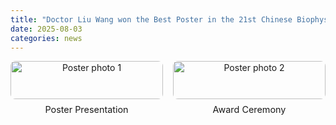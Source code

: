 ```yaml
---
title: "Doctor Liu Wang won the Best Poster in the 21st Chinese Biophysics Congress"
date: 2025-08-03
categories: news
---
```


<div style="display: flex; gap: 1rem;">
  <div style="flex: 1; text-align: center;">
    <img src="{{ 'images/news/250803-poster1.jpg' | relative_url }}" alt="Poster photo 1" style="width:100%; border-radius:8px;">
    <p style="margin-top:0.5rem; font-size:0.9rem;">Poster Presentation</p>
  </div>
  <div style="flex: 1; text-align: center;">
    <img src="{{ '/images/news/250803-poster2.jpg' | relative_url }}" alt="Poster photo 2" style="width:100%; border-radius:8px;">
    <p style="margin-top:0.5rem; font-size:0.9rem;">Award Ceremony</p>
  </div>
</div>
